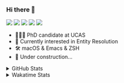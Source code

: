 ### Hi there 👋

[![](https://img.shields.io/badge/-Email-325180?logo=maildotru&logoColor=white&style=flat-square)](mailto:wang@tianshu.me)
[![](https://img.shields.io/badge/-GitHub-black?logo=GitHub&style=flat-square)](https://github.com/tshu-w)
[![](https://img.shields.io/badge/-Telegram-26a5e4?labelColor=fafafa&logo=telegram&style=flat-square)](https://t.me/tshu_w) 
[![](https://img.shields.io/badge/-Twitter-1da1f2?logo=Twitter&logoColor=white&style=flat-square)](https://twitter.com/tshu_w)
[![](https://komarev.com/ghpvc/?username=tshu-w&color=blueviolet&style=flat-square)]()



- 🧑🏻‍🎓 PhD candidate at UCAS
- 🔭 Currently interested in Entity Resolution
- 🛠 macOS & Emacs & ZSH
- 🚧 Under construction...

<details>

<summary>GitHub Stats</summary>

![Tianshu's GitHub stats](https://github-readme-stats.vercel.app/api?username=tshu-w&show_icons=true&theme=buefy&count_private=true)
  
</details>


<details>
  <summary>Wakatime Stats</summary>

  Currently, files accessed by tramp cannot be tracked by wakatime, see https://github.com/wakatime/wakatime-mode/issues/27
  <br>
  
<!--START_SECTION:waka-->
**I'm an Early 🐤** 

```text
🌞 Morning    28 commits     ██░░░░░░░░░░░░░░░░░░░░░░░   10.98% 
🌆 Daytime    126 commits    ████████████░░░░░░░░░░░░░   49.41% 
🌃 Evening    98 commits     █████████░░░░░░░░░░░░░░░░   38.43% 
🌙 Night      3 commits      ░░░░░░░░░░░░░░░░░░░░░░░░░   1.18%

```
📅 **I'm Most Productive on Saturday** 

```text
Monday       61 commits     ██████░░░░░░░░░░░░░░░░░░░   23.92% 
Tuesday      44 commits     ████░░░░░░░░░░░░░░░░░░░░░   17.25% 
Wednesday    23 commits     ██░░░░░░░░░░░░░░░░░░░░░░░   9.02% 
Thursday     13 commits     █░░░░░░░░░░░░░░░░░░░░░░░░   5.1% 
Friday       19 commits     █░░░░░░░░░░░░░░░░░░░░░░░░   7.45% 
Saturday     70 commits     ██████░░░░░░░░░░░░░░░░░░░   27.45% 
Sunday       25 commits     ██░░░░░░░░░░░░░░░░░░░░░░░   9.8%

```


📊 **This Week I Spent My Time On** 

```text
💬 Programming Languages: 
sh                       26 hrs 48 mins      ████████████████░░░░░░░░░   67.13% 
TeX                      12 hrs 52 mins      ████████░░░░░░░░░░░░░░░░░   32.23% 
Emacs Lisp               15 mins             ░░░░░░░░░░░░░░░░░░░░░░░░░   0.64%

🔥 Editors: 
Zsh                      26 hrs 48 mins      ████████████████░░░░░░░░░   67.13% 
Emacs                    13 hrs 7 mins       ████████░░░░░░░░░░░░░░░░░   32.87%

🐱‍💻 Projects: 
multimodalER             21 hrs 10 mins      █████████████░░░░░░░░░░░░   53.04% 
Unknown Project          12 hrs 52 mins      ████████░░░░░░░░░░░░░░░░░   32.23% 
Terminal                 5 hrs 32 mins       ███░░░░░░░░░░░░░░░░░░░░░░   13.86% 
emacs                    15 mins             ░░░░░░░░░░░░░░░░░░░░░░░░░   0.64% 
wts                      3 mins              ░░░░░░░░░░░░░░░░░░░░░░░░░   0.16%

💻 Operating System: 
Linux                    25 hrs 3 mins       ███████████████░░░░░░░░░░   62.77% 
Mac                      14 hrs 51 mins      █████████░░░░░░░░░░░░░░░░   37.23%

```

**I Mostly Code in Python** 

```text
Python                   6 repos             ████████░░░░░░░░░░░░░░░░░   31.58% 
JavaScript               3 repos             ████░░░░░░░░░░░░░░░░░░░░░   15.79% 
HTML                     2 repos             ██░░░░░░░░░░░░░░░░░░░░░░░   10.53% 
Emacs Lisp               2 repos             ██░░░░░░░░░░░░░░░░░░░░░░░   10.53% 
TeX                      2 repos             ██░░░░░░░░░░░░░░░░░░░░░░░   10.53%

```



 Last Updated on 30/08/2021
<!--END_SECTION:waka-->
</details>
